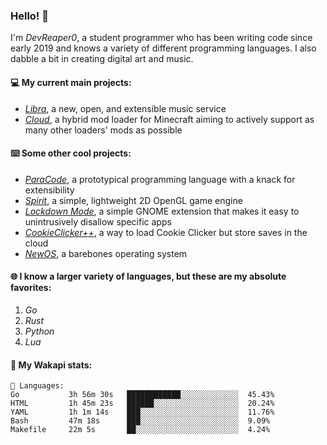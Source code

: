### Hello! 👋

I'm _DevReaper0_, a student programmer who has been writing code since early 2019 and knows a variety of different programming languages. I also dabble a bit in creating digital art and music.

#### 💻 My current main projects:

-   _[Libra](https://github.com/LibraMusic)_, a new, open, and extensible music service
-   _[Cloud](https://github.com/CloudLoaderMC/CloudLoader)_, a hybrid mod loader for Minecraft aiming to actively support as many other loaders' mods as possible

#### ⌨️ Some other cool projects:

-   _[ParaCode](https://github.com/ParaCodeLang/ParaCode)_, a prototypical programming language with a knack for extensibility
-   _[Spirit](https://gitlab.com/DevReaper0/SpiritEngine)_, a simple, lightweight 2D OpenGL game engine
-   _[Lockdown Mode](https://github.com/DevReaper0/GNOME-LockdownMode)_, a simple GNOME extension that makes it easy to unintrusively disallow specific apps
-   _[CookieClicker++](https://github.com/DevReaper0/CookieClickerPlusPlus)_, a way to load Cookie Clicker but store saves in the cloud
-   _[NewOS](https://github.com/DevReaper0/NewOS)_, a barebones operating system

#### 🌐 I know a larger variety of languages, but these are my absolute favorites:

1. _Go_
2. _Rust_
3. _Python_
4. _Lua_

#### 📡 My Wakapi stats:

```text
💾 Languages:
Go           3h 56m 30s   ████████████░░░░░░░░░░░░░  45.43%
HTML         1h 45m 23s   ██████░░░░░░░░░░░░░░░░░░░  20.24%
YAML         1h 1m 14s    ███░░░░░░░░░░░░░░░░░░░░░░  11.76%
Bash         47m 18s      ███░░░░░░░░░░░░░░░░░░░░░░  9.09%
Makefile     22m 5s       ██░░░░░░░░░░░░░░░░░░░░░░░  4.24%
```
